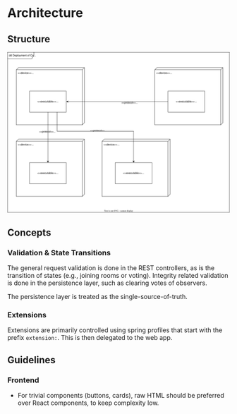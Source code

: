 # Architecture

## Structure

![High Level Deployment UML Diagram](./docs/deployment.svg)

## Concepts

### Validation & State Transitions

The general request validation is done in the REST controllers, as is the transition of states (e.g., joining rooms or
voting).
Integrity related validation is done in the persistence layer, such as clearing votes of observers.

The persistence layer is treated as the single-source-of-truth.

### Extensions

Extensions are primarily controlled using spring profiles that start with the prefix `extension:`. This is then
delegated to the web app.

## Guidelines

### Frontend

- For trivial components (buttons, cards), raw HTML should be preferred over React components, to keep complexity low.